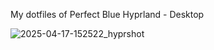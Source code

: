 My dotfiles of Perfect Blue Hyprland - Desktop 

![2025-04-17-152522_hyprshot](https://github.com/user-attachments/assets/259ab08a-41d3-4ce1-93e9-a7bd038a53ee)

